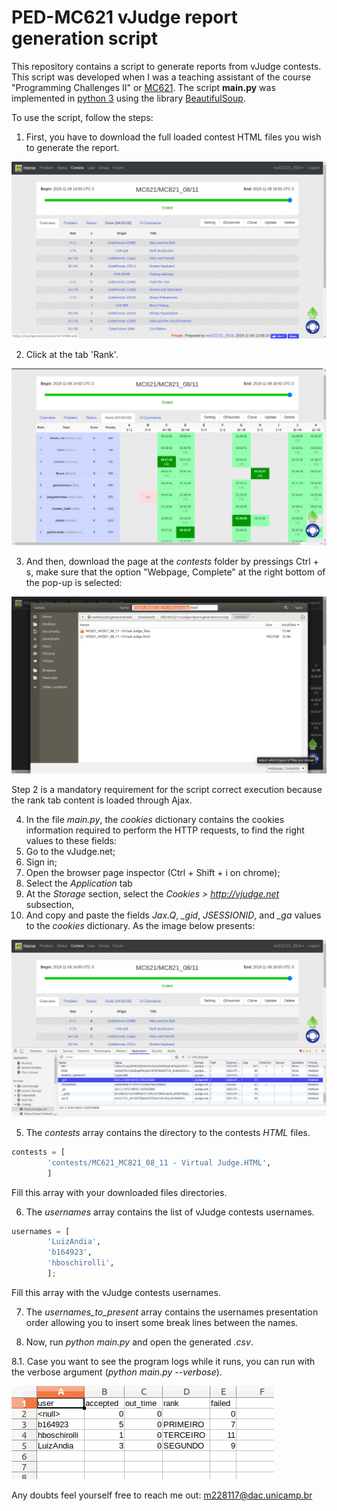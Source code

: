 # PED-MC621 vJudge report generation script

This repository contains a script to generate reports from vJudge contests. This script was developed when I was a teaching assistant of the course "Programming Challenges II" or [MC621](https://www.dac.unicamp.br/portal/caderno-de-horarios/2018/2/S/G/IC/MC621). The script **main.py** was implemented in [python 3](https://www.python.org/download/releases/3.0/) using the library [BeautifulSoup](https://www.crummy.com/software/BeautifulSoup/bs4/doc/).

To use the script, follow the steps:

1. First, you have to download the full loaded contest HTML files you wish to generate the report.

![Contest page](doc/img1.png "Contest homepage")

2. Click at the tab 'Rank'.

![Contest rank page](doc/img2.png "Contest rank page")

3. And then, download the page at the *contests* folder by pressings Ctrl + s, make sure that the option "Webpage, Complete" at the right bottom of the pop-up is selected:

![Contest download page](doc/img3.png "Contest dowload page")

Step 2 is a mandatory requirement for the script correct execution because the rank tab content is loaded through Ajax.

4. In the file *main.py*, the *cookies* dictionary contains the cookies information required to perform the HTTP requests, to find the right values to these fields:
  1. Go to the vJudge.net;
  2. Sign in; 
  3. Open the browser page inspector (Ctrl + Shift + i on chrome); 
  4. Select the *Application* tab
  5. At the *Storage* section, select the *Cookies > http://vjudge.net* subsection, 
  6. And copy and paste the fields *Jax.Q*, *_gid*, *JSESSIONID*, and *_ga* values to the *cookies* dictionary. As the image below presents:

![vJudge cookies](doc/img4.png "vJudge cookies")

5. The *contests* array contains the directory to the contests *HTML* files. 
```python
contests = [
        'contests/MC621_MC821_08_11 - Virtual Judge.HTML',
        ]
```
Fill this array with your downloaded files directories.

6. The *usernames* array contains the list of vJudge contests usernames.
```python
usernames = [
        'LuizAndia',
        'b164923',
        'hboschirolli',
        ];
```
Fill this array with the vJudge contests usernames.

7. The *usernames_to_present* array contains the usernames presentation order allowing you to insert some break lines between the names.

8. Now, run *python main.py* and open the generated *.csv*.

  8.1. Case you want to see the program logs while it runs, you can run with the verbose argument (*python main.py --verbose*).

![Generated CSV](doc/img5.png "Generated CSV")

Any doubts feel yourself free to reach me out: m228117@dac.unicamp.br
